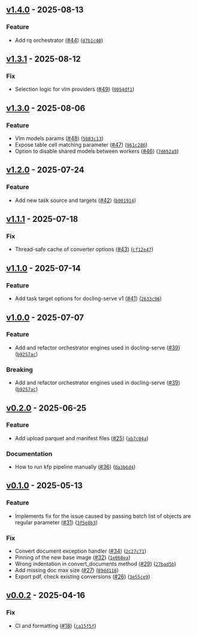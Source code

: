 ## [v1.4.0](https://github.com/docling-project/docling-jobkit/releases/tag/v1.4.0) - 2025-08-13

### Feature

* Add rq orchestrator ([#44](https://github.com/docling-project/docling-jobkit/issues/44)) ([`d7b1c40`](https://github.com/docling-project/docling-jobkit/commit/d7b1c40943303c25bcbf99b70a3cb9f93ed41165))

## [v1.3.1](https://github.com/docling-project/docling-jobkit/releases/tag/v1.3.1) - 2025-08-12

### Fix

* Selection logic for vlm providers ([#49](https://github.com/docling-project/docling-jobkit/issues/49)) ([`9054df1`](https://github.com/docling-project/docling-jobkit/commit/9054df1f327d5d61955baf903890adbffa3cbc0e))

## [v1.3.0](https://github.com/docling-project/docling-jobkit/releases/tag/v1.3.0) - 2025-08-06

### Feature

* Vlm models params ([#48](https://github.com/docling-project/docling-jobkit/issues/48)) ([`5b83c13`](https://github.com/docling-project/docling-jobkit/commit/5b83c13de74ef1a3e917c031716e9e242a2d276c))
* Expose table cell matching parameter ([#47](https://github.com/docling-project/docling-jobkit/issues/47)) ([`961c286`](https://github.com/docling-project/docling-jobkit/commit/961c286ee086ae3f739d8ca307bfe5fd39689489))
* Option to disable shared models between workers ([#46](https://github.com/docling-project/docling-jobkit/issues/46)) ([`7d652a5`](https://github.com/docling-project/docling-jobkit/commit/7d652a53df21606c9c94c718583a636689048919))

## [v1.2.0](https://github.com/docling-project/docling-jobkit/releases/tag/v1.2.0) - 2025-07-24

### Feature

* Add new task source and targets ([#42](https://github.com/docling-project/docling-jobkit/issues/42)) ([`b001914`](https://github.com/docling-project/docling-jobkit/commit/b00191407cf77444d3e0827e44c93a88c6dedaa5))

## [v1.1.1](https://github.com/docling-project/docling-jobkit/releases/tag/v1.1.1) - 2025-07-18

### Fix

* Thread-safe cache of converter options ([#43](https://github.com/docling-project/docling-jobkit/issues/43)) ([`cf12e47`](https://github.com/docling-project/docling-jobkit/commit/cf12e4795dba3184d59c2f513a70aa30a28eeacc))

## [v1.1.0](https://github.com/docling-project/docling-jobkit/releases/tag/v1.1.0) - 2025-07-14

### Feature

* Add task target options for docling-serve v1 ([#41](https://github.com/docling-project/docling-jobkit/issues/41)) ([`2633c96`](https://github.com/docling-project/docling-jobkit/commit/2633c96d363540858c7d775ed76206dda309426c))

## [v1.0.0](https://github.com/docling-project/docling-jobkit/releases/tag/v1.0.0) - 2025-07-07

### Feature

* Add and refactor orchestrator engines used in docling-serve ([#39](https://github.com/docling-project/docling-jobkit/issues/39)) ([`b9257ac`](https://github.com/docling-project/docling-jobkit/commit/b9257ac1afea9ddb2674c845ff680c3afa0e5f3e))

### Breaking

* Add and refactor orchestrator engines used in docling-serve ([#39](https://github.com/docling-project/docling-jobkit/issues/39)) ([`b9257ac`](https://github.com/docling-project/docling-jobkit/commit/b9257ac1afea9ddb2674c845ff680c3afa0e5f3e))

## [v0.2.0](https://github.com/docling-project/docling-jobkit/releases/tag/v0.2.0) - 2025-06-25

### Feature

* Add upload parquet and manifest files ([#25](https://github.com/docling-project/docling-jobkit/issues/25)) ([`ab7c04a`](https://github.com/docling-project/docling-jobkit/commit/ab7c04a908d68743c135913cf069041a3f9acb2b))

### Documentation

* How to run kfp pipeline manually ([#36](https://github.com/docling-project/docling-jobkit/issues/36)) ([`0a3b6d4`](https://github.com/docling-project/docling-jobkit/commit/0a3b6d491e93188a60ee4e71d0247eefe781bf2c))

## [v0.1.0](https://github.com/docling-project/docling-jobkit/releases/tag/v0.1.0) - 2025-05-13

### Feature

* Implements fix for the issue caused by passing batch list of objects are regular parameter ([#31](https://github.com/docling-project/docling-jobkit/issues/31)) ([`3f5e8b3`](https://github.com/docling-project/docling-jobkit/commit/3f5e8b3a76d35902bd558d1d10c3a2e66320a616))

### Fix

* Convert document exception handler ([#34](https://github.com/docling-project/docling-jobkit/issues/34)) ([`2c27c71`](https://github.com/docling-project/docling-jobkit/commit/2c27c71b75da98f04fccc7abc7ddc3a9a3afb0cd))
* Pinning of the new base image ([#32](https://github.com/docling-project/docling-jobkit/issues/32)) ([`1e068ea`](https://github.com/docling-project/docling-jobkit/commit/1e068ea8804e96bfe222906787d411b97743237e))
* Wrong indentation in convert_documents method ([#29](https://github.com/docling-project/docling-jobkit/issues/29)) ([`27bad5b`](https://github.com/docling-project/docling-jobkit/commit/27bad5b9159bd0fcb7c84be940416c6738c03b86))
* Add missing doc max size ([#27](https://github.com/docling-project/docling-jobkit/issues/27)) ([`89dd116`](https://github.com/docling-project/docling-jobkit/commit/89dd1169fe7a965a09f91b7e2ef4ceecb1236e71))
* Export pdf, check existing conversions ([#26](https://github.com/docling-project/docling-jobkit/issues/26)) ([`3e55ce9`](https://github.com/docling-project/docling-jobkit/commit/3e55ce999a07032f26c150c4d6a9080e22edc1f3))

## [v0.0.2](https://github.com/docling-project/docling-jobkit/releases/tag/v0.0.2) - 2025-04-16

### Fix

* CI and formatting ([#18](https://github.com/docling-project/docling-jobkit/issues/18)) ([`ca15f5f`](https://github.com/docling-project/docling-jobkit/commit/ca15f5f25632297efd05198d10ba19b5312d6b49))
